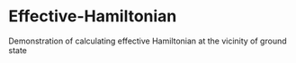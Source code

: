 # Effective-Hamiltonian
Demonstration of calculating effective Hamiltonian at the vicinity of ground state
